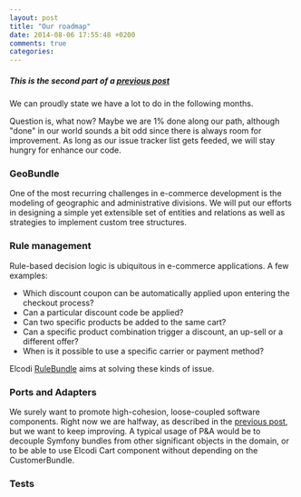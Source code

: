 ```yaml
---
layout: post
title: "Our roadmap"
date: 2014-08-06 17:55:48 +0200
comments: true
categories: 
---
```


##### This is the second part of a [previous post](/blog/2014/08/06/a-short-break-for-meditation/)

We can proudly state we have a lot to do in the following months.

Question is, what now? Maybe we are 1% done along our path, although "done" in our world sounds a bit odd since there is always room for improvement.
As long as our issue tracker list gets feeded, we will stay hungry for enhance our code. 

### GeoBundle

One of the most recurring challenges in e-commerce development is the modeling of geographic and administrative divisions. We will put our efforts in designing a simple yet extensible set of entities and relations as well as strategies to implement custom tree structures.

### Rule management

Rule-based decision logic is ubiquitous in e-commerce applications. A few examples:

* Which discount coupon can be automatically applied upon entering the checkout process?
* Can a particular discount code be applied?
* Can two specific products be added to the same cart?
* Can a specific product combination trigger a discount, an up-sell or a different offer?
* When is it possible to use a specific carrier or payment method?

Elcodi [RuleBundle](https://github.com/elcodi/rulebundle) aims at solving these kinds of issue.

### Ports and Adapters

We surely want to promote high-cohesion, loose-coupled software components. Right now we are halfway, as described in the [previous post](/blog/2014/08/06/a-short-break-for-meditation/), but we want to keep improving. A typical usage of P&A would be to decouple Symfony bundles from other significant objects in the domain, or to be able to use Elcodi Cart component without depending on the CustomerBundle.

### Tests



